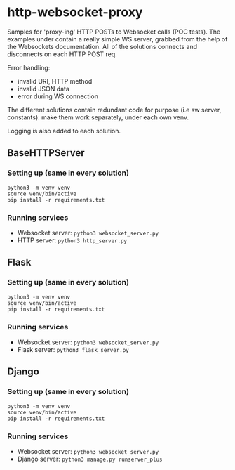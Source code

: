 # http-websocket-proxy
Samples for 'proxy-ing' HTTP POSTs to Websocket calls (POC tests).
The examples under contain a really simple WS server, grabbed from the help of the Websockets documentation.
All of the solutions connects and disconnects on each HTTP POST req.

Error handling:
- invalid URI, HTTP method
- invalid JSON data
- error during WS connection

The different solutions contain redundant code for purpose (i.e sw server, constants): make them work separately, under each own venv. 

Logging is also added to each solution. 


## BaseHTTPServer

### Setting up (same in every solution)

```
python3 -m venv venv
source venv/bin/active
pip install -r requirements.txt
```

### Running services

- Websocket server: `python3 websocket_server.py`
- HTTP server: `python3 http_server.py`


## Flask

### Setting up (same in every solution)
    
```
python3 -m venv venv
source venv/bin/active
pip install -r requirements.txt
```

### Running services

- Websocket server: `python3 websocket_server.py`
- Flask server: `python3 flask_server.py`


## Django

### Setting up (same in every solution)

```    
python3 -m venv venv
source venv/bin/active
pip install -r requirements.txt
```

### Running services

- Websocket server: `python3 websocket_server.py`
- Django server: `python3 manage.py runserver_plus`